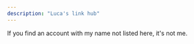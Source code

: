 ```yaml
---
description: "Luca's link hub"
---
```


If you find an account with my name not listed here, it's not me. 
